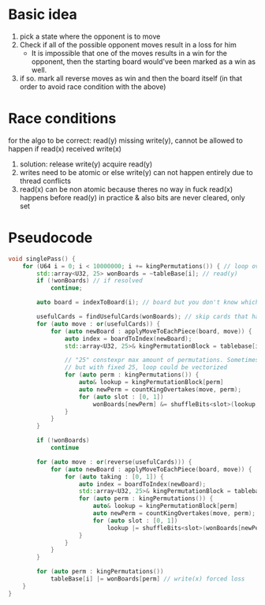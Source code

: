 
# Basic idea
1. pick a state where the opponent is to move
1. Check if all of the possible opponent moves result in a loss for him
	- It is impossible that one of the moves results in a win for the opponent, then the starting board would've been marked as a win as well.
1. if so. mark all reverse moves as win and then the board itself (in that order to avoid race condition with the above)


# Race conditions
for the algo to be correct: read(y) missing write(y), cannot be allowed to happen if read(x) received write(x)
1. solution: release write(y) acquire read(y)
2. writes need to be atomic or else write(y) can not happen entirely due to thread conflicts
3. read(x) can be non atomic because theres no way in fuck read(x) happens before read(y) in practice & also bits are never cleared, only set

# Pseudocode
```cpp
void singlePass() {
	for (U64 i = 0; i < 10000000; i += kingPermutations()) { // loop over entire state space
		std::array<U32, 25> wonBoards = ~tableBase[i]; // read(y)
		if (!wonBoards) // if resolved
			continue;

		auto board = indexToBoard(i); // board but you don't know which pieces are the king and you also dont know which cards are where

		usefulCards = findUsefulCards(wonBoards); // skip cards that have already been resolved
		for (auto move : or(usefulCards)) {
			for (auto newBoard : applyMoveToEachPiece(board, move)) {
				auto index = boardToIndex(newBoard);
				std::array<U32, 25>& kingPermutationBlock = tablebase[index]; // random access

				// "25" constexpr max amount of permutations. Sometimes could be 20 (~2% chance) or 16 (.04%). In total skips 9% of permutations
				// but with fixed 25, loop could be vectorized
				for (auto perm : kingPermutations()) {
					auto& lookup = kingPermutationBlock[perm]
					auto newPerm = countKingOvertakes(move, perm);
					for (auto slot : [0, 1])
						wonBoards[newPerm] &= shuffleBits<slot>(lookup, move) | ~applicableBits<slot>[move]; // read(x) check for forced loss
				}
			}
		}

		if (!wonBoards)
			continue

		for (auto move : or(reverse(usefulCards))) {
			for (auto newBoard : applyMoveToEachPiece(board, move)) {
				for (auto taking : [0, 1]) {
					auto index = boardToIndex(newBoard);
					std::array<U32, 25>& kingPermutationBlock = tablebase[index]; // random access
					for (auto perm : kingPermutations()) {
						auto& lookup = kingPermutationBlock[perm]
						auto newPerm = countKingOvertakes(move, perm);
						for (auto slot : [0, 1])
							lookup |= shuffleBits<slot>(wonBoards[newPerm], move) & applicableBits<slot>[move]; // write(y) having the option of winning
					}
				}
			}
		}

		for (auto perm : kingPermutations())
			tableBase[i] |= wonBoards[perm] // write(x) forced loss
	}
}
```